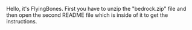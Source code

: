 Hello, it's FlyingBones. First you have to unzip the "bedrock.zip" file and then open the second README file which is inside of it to get the instructions.
